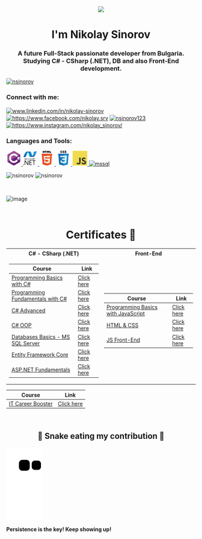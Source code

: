 <div align="center">
 <img src="https://media.giphy.com/media/xTiIzJSKB4l7xTouE8/giphy.gif">
 <h1 align="center">I'm Nikolay Sinorov</h1>
 </div> 
 
<h3 align="center">A future Full-Stack passionate developer from Bulgaria. Studying C# - CSharp (.NET), DB and also Front-End development.</h3>

<p align="left"> 
 <a href="https://github.com/ryo-ma/github-profile-trophy"><img src="https://github-profile-trophy.vercel.app/?username=nsinorov" alt="nsinorov" /></a> 
</p>
 
<h3 align="left">Connect with me:</h3>

<p align="left">
<a href="https://www.linkedin.com/in/nikolay-sinorov" target="blank"><img align="center" src="https://raw.githubusercontent.com/rahuldkjain/github-profile-readme-generator/master/src/images/icons/Social/linked-in-alt.svg" alt="www.linkedin.com/in/nikolay-sinorov" height="30" width="40" /></a>
<a href="https://www.facebook.com/nikolay.srv" target="blank"><img align="center" src="https://raw.githubusercontent.com/rahuldkjain/github-profile-readme-generator/master/src/images/icons/Social/facebook.svg" alt="https://www.facebook.com/nikolay.srv" height="30" width="40" /></a>
<a href="https://twitter.com/nsinorov123" target="blank"><img align="center" src="https://raw.githubusercontent.com/rahuldkjain/github-profile-readme-generator/master/src/images/icons/Social/twitter.svg" alt="nsinorov123" height="30" width="40" /></a>
<a href="https://www.instagram.com/nikolay_sinorov/" target="blank"><img align="center" src="https://raw.githubusercontent.com/rahuldkjain/github-profile-readme-generator/master/src/images/icons/Social/instagram.svg" alt="https://www.instagram.com/nikolay_sinorov/" height="30" width="40" /></a>
</p>

<h3 align="left">Languages and Tools:</h3>

<p align="left"> <a href="https://www.w3schools.com/cs/" target="_blank" rel="noreferrer"> <img src="https://raw.githubusercontent.com/devicons/devicon/master/icons/csharp/csharp-original.svg" alt="csharp" width="40" height="40"/> </a> <a href="https://dotnet.microsoft.com/" target="_blank" rel="noreferrer"> <img src="https://raw.githubusercontent.com/devicons/devicon/master/icons/dot-net/dot-net-original-wordmark.svg" alt="dotnet" width="40" height="40"/> </a> <a href="https://www.w3.org/html/" target="_blank" rel="noreferrer"> <img src="https://raw.githubusercontent.com/devicons/devicon/master/icons/html5/html5-original-wordmark.svg" alt="html5" width="40" height="40"/> </a> <a href="https://www.w3schools.com/css/" target="_blank" rel="noreferrer"> <img src="https://raw.githubusercontent.com/devicons/devicon/master/icons/css3/css3-original-wordmark.svg" alt="css3" width="40" height="40"/> </a> 
<a href="https://developer.mozilla.org/en-US/docs/Web/JavaScript" target="_blank" rel="noreferrer"> <img src="https://raw.githubusercontent.com/devicons/devicon/master/icons/javascript/javascript-original.svg" alt="javascript" width="40" height="40"/> </a>
<a href="https://www.microsoft.com/en-us/sql-server" target="_blank" rel="noreferrer"> <img src="https://www.svgrepo.com/show/303229/microsoft-sql-server-logo.svg" alt="mssql" width="40" height="40"/> </a>
 
<p>
<img height="160em align="center" src="https://github-readme-stats.vercel.app/api/top-langs?username=nsinorov&show_icons=true&locale=en&layout=compact" alt="nsinorov"/>
<img height="163em align="center" src="https://github-readme-streak-stats.herokuapp.com/?user=nsinorov&" alt="nsinorov" />
</p>

</br>


![image](https://github.com/nsinorov/nsinorov/assets/45227327/0ec5c0b0-e405-447d-a234-0c210497cf2e)

</br>


<h1 align="center">Certificates 📜 </h1>

<table>

<tr>
  <th> C# - CSharp (.NET) </th>
  <th> Front-End </th>
</tr>

<tr>
<td>

| **Course**                                                            | **Link**                                                   |
| --------------------------------------------------------------------- | ---------------------------------------------------------- |
| <a href="https://softuni.bg/trainings/3740/programming-basics-with-csharp-april-2022" > Programming Basics with C# </a>               | <a href="https://softuni.bg/certificates/details/134052/1d8d5f63"> Click here</a> |
| <a href="https://softuni.bg/trainings/3836/programming-fundamentals-with-csharp-september-2022"> Programming Fundamentals with C# </a> | <a href="https://softuni.bg/certificates/details/149101/779ceff8"> Click here</a> |
| <a href="https://softuni.bg/modules/58/csharp-advanced/1379"> C# Advanced </a>                                                        | <a href="https://softuni.bg/certificates/details/158231/9fe7c906"> Click here</a> |
| <a href="https://softuni.bg/courses/c-sharp-oop"> C# OOP </a>                                                                         | <a href="https://softuni.bg/certificates/details/168772/55dbcd02"> Click here</a> |
| <a href=https://softuni.bg/trainings/4182/ms-sql-september-2023> Databases Basics - MS SQL Server </a>                                | <a href="https://softuni.bg/certificates/details/185684/f8dd6311"> Click here</a> | 
| <a href=https://softuni.bg/trainings/4234/entity-framework-core-october-2023> Entity Framework Core </a>                              | <a href="https://softuni.bg/certificates/details/194190/5704e127"> Click here</a>  | 
| <a href=https://softuni.bg/trainings/4367/asp-net-fundamentals-january-2024> ASP.NET Fundamentals </a>                                | <a href="https://softuni.bg/certificates/details/206874/0f7122e3"> Click here</a>  | 



</td>
<td>

| **Course**                                                                                  | **Link**                                                                    |
| ------------------------------------------------------------------------------------------- | --------------------------------------------------------------------------- |
| <a href="https://softuni.bg/trainings/4149/programming-basics-with-javascript-april-2023"> Programming Basics with JavaScript </a> | <a href="https://softuni.bg/certificates/details/172671/95c01e2e"> Click here</a> |
| <a href="https://softuni.bg/trainings/4114/html-and-css-may-2023"> HTML & CSS </a>          | <a href=https://softuni.bg/certificates/details/182016/f5010ab0> Click here </a> |
| <a href="https://softuni.bg/trainings/4113/js-front-end-june-2023"> JS Front-End </a>       | <a href=https://softuni.bg/certificates/details/184304/bd440d0b> Click here </a> |

</td>
</table>

</table>

<td>

| **Course**      | **Link**                                                                    |
| ---------------- | --------------------------------------------------------------------------- |
| <a href="https://softuni.bg/trainings/4402/it-career-booster-october-2023"> IT Career Booster </a> | <a href="https://softuni.bg/certificates/details/201478/79b25045"> Click here </a> |

</td>
 
 </br>

<div align="center">
  <h2>🐍 Snake eating my contribution 🐍</h2>
</div>

![](https://raw.githubusercontent.com/nsinorov/nsinorov/output/github-contribution-grid-snake-dark.svg#gh-dark-mode-only)

 <span><strong>Persistence is the key! Keep showing up!</strong> </span>




